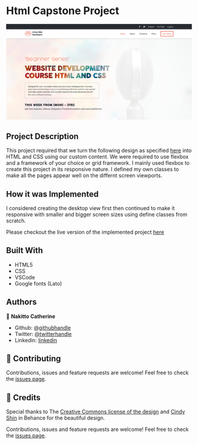 # Html Capstone Project

![screenshot](./img/Conference.png)

## Project Description
This project required that we turn the following design as specified [here](https://www.behance.net/gallery/29845175/CC-Global-Summit-2015) into HTML and CSS using our custom content. We were required to use flexbox and a framework of your choice or grid framework. 
I mainly used flexbox to create this project in its responsive nature. I defined my own classes to make all the pages appear well on the differnt screen viewports.

## How it was Implemented

I considered creating the desktop view first then continued to make it responsive with smaller and bigger screen sizes using define classes from scratch.

Please checkout the live version of the implemented project [here]()

## Built With

* HTML5
* CSS
* VSCode
* Google fonts (Lato)

## Authors

👤 **Nakitto Catherine** 
* Github: [@githubhandle](https://github.com/Cathella)
* Twitter: [@twitterhandle](https://twitter.com/cathella9)
* Linkedin: [linkedin](https://www.linkedin.com/in/catherine-nakitto-51ba2a40/)

## 🤝 Contributing

Contributions, issues and feature requests are welcome!
Feel free to check the [issues page](issues/).

## 🤝 Credits

Special thanks to The [Creative Commons license of the design](https://creativecommons.org/licenses/by-nc/4.0/) and [Cindy Shin](https://www.behance.net/adagio07) in Behance for the beautiful design.

Contributions, issues and feature requests are welcome!
Feel free to check the [issues page](issues/).
